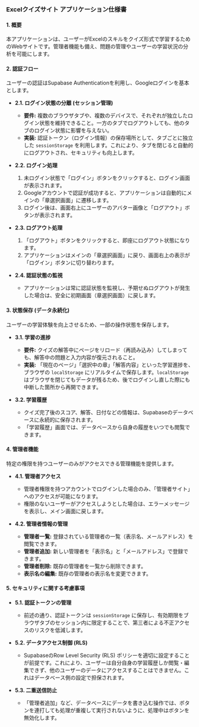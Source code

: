 ### **Excelクイズサイト アプリケーション仕様書**

#### 1. 概要
本アプリケーションは、ユーザーがExcelのスキルをクイズ形式で学習するためのWebサイトです。管理者機能も備え、問題の管理やユーザーの学習状況の分析を可能にします。

#### 2. 認証フロー
ユーザーの認証はSupabase Authenticationを利用し、Googleログインを基本とします。

*   **2.1. ログイン状態の分離 (セッション管理)**
    *   **要件:** 複数のブラウザタブや、複数のデバイスで、それぞれが独立したログイン状態を維持できること。一方のタブでログアウトしても、他のタブのログイン状態に影響を与えない。
    *   **実装:** 認証トークン（ログイン情報）の保存場所として、タブごとに独立した `sessionStorage` を利用します。これにより、タブを閉じると自動的にログアウトされ、セキュリティも向上します。

*   **2.2. ログイン処理**
    1.  未ログイン状態で「ログイン」ボタンをクリックすると、ログイン画面が表示されます。
    2.  Googleアカウントで認証が成功すると、アプリケーションは自動的にメインの「章選択画面」に遷移します。
    3.  ログイン後は、画面右上にユーザーのアバター画像と「ログアウト」ボタンが表示されます。

*   **2.3. ログアウト処理**
    1.  「ログアウト」ボタンをクリックすると、即座にログアウト状態になります。
    2.  アプリケーションはメインの「章選択画面」に戻り、画面右上の表示が「ログイン」ボタンに切り替わります。

*   **2.4. 認証状態の監視**
    *   アプリケーションは常に認証状態を監視し、予期せぬログアウトが発生した場合は、安全に初期画面（章選択画面）に戻します。

#### 3. 状態保存 (データ永続化)
ユーザーの学習体験を向上させるため、一部の操作状態を保存します。

*   **3.1. 学習の進捗**
    *   **要件:** クイズの解答中にページをリロード（再読み込み）してしまっても、解答中の問題と入力内容が復元されること。
    *   **実装:** 「現在のページ」「選択中の章」「解答内容」といった学習進捗を、ブラウザの `localStorage` にリアルタイムで保存します。`localStorage` はブラウザを閉じてもデータが残るため、後でログインし直した際にも中断した箇所から再開できます。

*   **3.2. 学習履歴**
    *   クイズ完了後のスコア、解答、日付などの情報は、Supabaseのデータベースに永続的に保存されます。
    *   「学習履歴」画面では、データベースから自身の履歴をいつでも閲覧できます。

#### 4. 管理者機能
特定の権限を持つユーザーのみがアクセスできる管理機能を提供します。

*   **4.1. 管理者アクセス**
    *   管理者権限を持つアカウントでログインした場合のみ、「管理者サイト」へのアクセスが可能になります。
    *   権限のないユーザーがアクセスしようとした場合は、エラーメッセージを表示し、メイン画面に戻します。

*   **4.2. 管理者情報の管理**
    *   **管理者一覧:** 登録されている管理者の一覧（表示名、メールアドレス）を閲覧できます。
    *   **管理者追加:** 新しい管理者を「表示名」と「メールアドレス」で登録できます。
    *   **管理者削除:** 既存の管理者を一覧から削除できます。
    *   **表示名の編集:** 既存の管理者の表示名を変更できます。

#### 5. セキュリティに関する考慮事項
*   **5.1. 認証トークンの管理**
    *   前述の通り、認証トークンは `sessionStorage` に保存し、有効期限をブラウザタブのセッション内に限定することで、第三者による不正アクセスのリスクを低減します。

*   **5.2. データアクセス制御 (RLS)**
    *   SupabaseのRow Level Security (RLS) ポリシーを適切に設定することが前提です。これにより、ユーザーは自分自身の学習履歴しか閲覧・編集できず、他のユーザーのデータにアクセスすることはできません。これはデータベース側の設定で担保されます。

*   **5.3. 二重送信防止**
    *   「管理者追加」など、データベースにデータを書き込む操作では、ボタンを連打しても処理が重複して実行されないように、処理中はボタンを無効化します。 